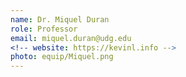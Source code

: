 ```yaml
---
name: Dr. Miquel Duran
role: Professor
email: miquel.duran@udg.edu
<!-- website: https://kevinl.info -->
photo: equip/Miquel.png
---
```

